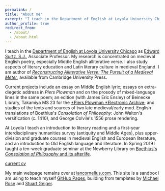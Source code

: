```yaml
---
permalink: /
title: "About me"
excerpt: "I teach in the Department of English at Loyola University Chicago"
author_profile: true
redirect_from: 
  - /about/
  - /about.html
---
```


I teach in the [Department of English at Loyola University Chicago](http://www.luc.edu/english/index.shtml) as [Edward Surtz, S.J.](https://www.luc.edu/english/surtz.shtml), Associate Professor. 
My research is concentrated on medieval English poetry, especially Middle English alliterative verse. 
I also study aspects of literary education and Latin literary culture in medieval England. 
I am author of [*Reconstructing Alliterative Verse: The Pursuit of a Medieval Meter*](http://www.cambridge.org/9781107154100), available from Cambridge University Press. 

Current projects include 
an essay on Middle English lyric; 
essays on extra-diegetic address in *Piers Plowman*
and on the prosody of mixed-language lines in the same poem; 
an edition (with James Eric Ensley) of Beinecke Library, Takamiya MS 23 for the [*Piers Plowman *Electronic Archive](http://piers.chass.ncsu.edu/); 
and studies of the texts and sources of two late medieval/early mod. English translations of Boethius's *Consolation of Philosophy*: 
John Walton's versification (c. 1410), 
and George Colvile's 1556 prose rendering.

At Loyola I teach an introduction to literary reading and a first-year interdisciplinary humanities survey (antiquity and Middle Ages), plus upper-division and graduate courses in medieval English and European literature, and an introduction to Old English language and literature. 
In Spring 2019 I taught a ten-week graduate seminar at the Newberry Library on [Boethius's *Consolation of Philosophy* and its afterlife](https://icornelius.github.io/boethius2019/).

[current cv](https://icornelius.github.io/files/cornelius-cv.pdf)

My main webpage remains over at [iancornelius.com](https://www.iancornelius.com). 
This site is a sandbox I am using to teach myself [GitHub Pages](https://pages.github.com/), building from templates by [Michael Rose](https://mademistakes.com/) and [Stuart Geiger](http://stuartgeiger.com/).
